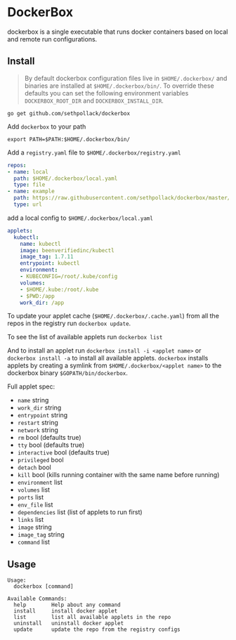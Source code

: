 # DockerBox

dockerbox is a single executable that runs docker containers based on local and remote run configurations.

## Install

> By default dockerbox configuration files live in `$HOME/.dockerbox/` and binaries are installed at `$HOME/.dockerbox/bin/`. To override these defaults you can set the following environment variables `DOCKERBOX_ROOT_DIR` and `DOCKERBOX_INSTALL_DIR`.

`go get github.com/sethpollack/dockerbox`

Add `dockerbox` to your path

```
export PATH=$PATH:$HOME/.dockerbox/bin/
```

Add a `registry.yaml` file to `$HOME/.dockerbox/registry.yaml`

```yaml
repos:
- name: local
  path: $HOME/.dockerbox/local.yaml
  type: file
- name: example
  path: https://raw.githubusercontent.com/sethpollack/dockerbox/master/example/example.yaml
  type: url
```

add a local config to `$HOME/.dockerbox/local.yaml`

```yaml
applets:
  kubectl:
    name: kubectl
    image: beenverifiedinc/kubectl
    image_tag: 1.7.11
    entrypoint: kubectl
    environment:
    - KUBECONFIG=/root/.kube/config
    volumes:
    - $HOME/.kube:/root/.kube
    - $PWD:/app
    work_dir: /app
```

To update your applet cache (`$HOME/.dockerbox/.cache.yaml`) from all the repos in the registry run `dockerbox update`.

To see the list of available applets run `dockerbox list`

And to install an applet run `dockerbox install -i <applet name>` or `dockerbox install -a` to install all available applets. `dockerbox` installs applets by creating a symlink from `$HOME/.dockerbox/<applet name>` to the dockerbox binary `$GOPATH/bin/dockerbox`.

Full applet spec:

- `name` string
- `work_dir` string
- `entrypoint` string
- `restart` string
- `network` string
- `rm` bool (defaults true)
- `tty` bool (defaults true)
- `interactive` bool (defaults true)
- `privileged` bool
- `detach` bool
- `kill` bool (kills running container with the same name before running)
- `environment` list
- `volumes` list
- `ports` list
- `env_file` list
- `dependencies` list (list of applets to run first)
- `links` list
- `image` string
- `image_tag` string
- `command` list

## Usage
```
Usage:
  dockerbox [command]

Available Commands:
  help        Help about any command
  install     install docker applet
  list        list all available applets in the repo
  uninstall   uninstall docker applet
  update      update the repo from the registry configs
```
